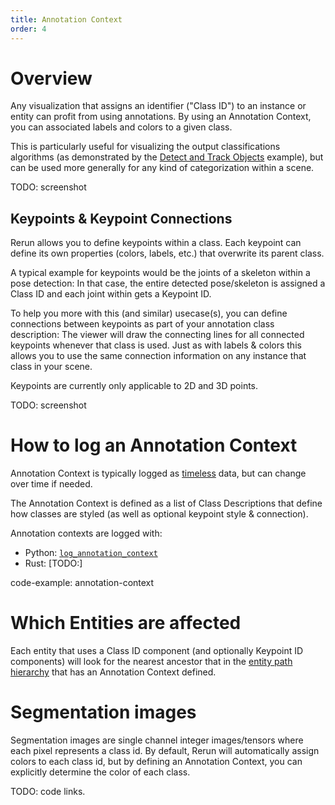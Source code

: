 ```yaml
---
title: Annotation Context
order: 4
---
```


# Overview

Any visualization that assigns an identifier ("Class ID") to an instance or entity can profit from using annotations.
By using an Annotation Context, you can associated labels and colors to a given class.

<!-- TODO(andreas) update this example link? -->
This is particularly useful for visualizing the output classifications algorithms
(as demonstrated by the [Detect and Track Objects](https://github.com/rerun-io/rerun/tree/latest/examples/python/detect_and_track_objects) example),
but can be used more generally for any kind of categorization within a scene.

TODO: screenshot

## Keypoints & Keypoint Connections

Rerun allows you to define keypoints within a class.
Each keypoint can define its own properties (colors, labels, etc.) that overwrite its parent class.

A typical example for keypoints would be the joints of a skeleton within a pose detection:
In that case, the entire detected pose/skeleton is assigned a Class ID and each joint within gets a Keypoint ID.

To help you more with this (and similar) usecase(s), you can define connections between keypoints
as part of your annotation class description:
The viewer will draw the connecting lines for all connected keypoints whenever that class is used.
Just as with labels & colors this allows you to use the same connection information on any instance that class in your scene.

Keypoints are currently only applicable to 2D and 3D points.

TODO: screenshot

# How to log an Annotation Context

Annotation Context is typically logged as [timeless](TODO:) data, but can change over time if needed.

The Annotation Context is defined as a list of Class Descriptions that define how classes are styled
(as well as optional keypoint style & connection).

Annotation contexts are logged with:

* Python: [`log_annotation_context`](TODO:)
* Rust: [TODO:]

code-example: annotation-context


# Which Entities are affected 

Each entity that uses a Class ID component (and optionally Keypoint ID components) will look for
the nearest ancestor that in the [entity path hierarchy](TODO:) that has an Annotation Context defined.

# Segmentation images

Segmentation images are single channel integer images/tensors where each pixel represents a class id.
By default, Rerun will automatically assign colors to each class id, but by defining an Annotation Context,
you can explicitly determine the color of each class.

TODO: code links.
